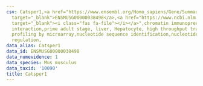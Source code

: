 ```yaml
---
csv: Catsper1,<a href="https://www.ensembl.org/Homo_sapiens/Gene/Summary?db=core;g=ENSMUSG00000038498"
  target="_blank">ENSMUSG00000038498</a>,<a href="https://www.ncbi.nlm.nih.gov/pubmed/23834426"
  target="_blank"><i class="fas fa-file"></i></a>",chromatin immunoprecipitation assay,direct
  interaction,prime adult stage, liver, Hepatocyte, high throughput transcription
  profiling by microarray,nucleotide sequence identification,nucleotide sequence identification,transcriptional
  regulation,
data_alias: Catsper1
data_id: ENSMUSG00000038498
data_numevidence: 1
data_species: Mus musculus
data_taxid: '10090'
title: Catsper1
---
```

